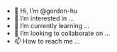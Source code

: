 - 👋 Hi, I’m @gordon-hu
- 👀 I’m interested in ...
- 🌱 I’m currently learning ...
- 💞️ I’m looking to collaborate on ...
- 📫 How to reach me ...

<!---
gordon-hu/gordon-hu is a ✨ special ✨ repository because its `README.md` (this file) appears on your GitHub profile.
You can click the Preview link to take a look at your changes.
--->

